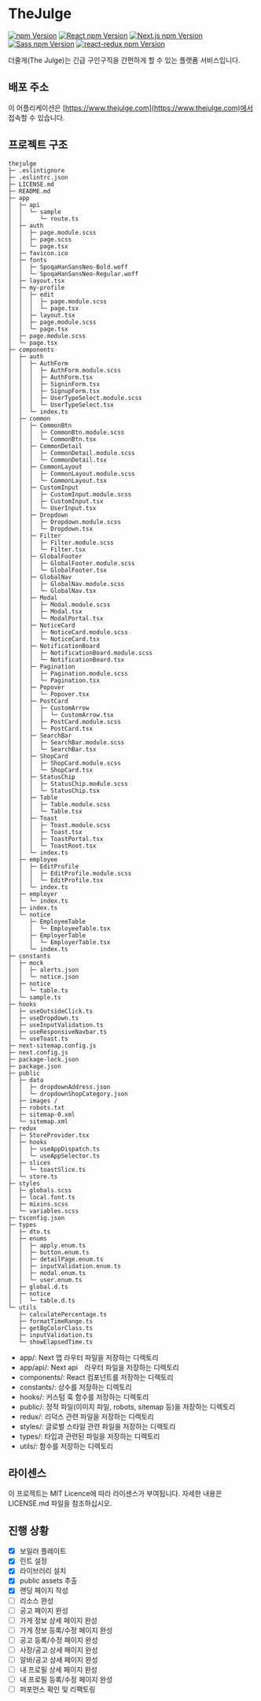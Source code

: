 # TheJulge

<div>
  <a href="https://www.npmjs.com/package/npm"><img alt="npm Version" src="https://img.shields.io/badge/npm@latest-v9.6.6-CB3837?&logo=npm&logoColor=CB3837"></a>
  <a href="https://www.npmjs.com/package/react"><img alt="React npm Version" src="https://img.shields.io/badge/React-v18.2.0-61DAFB?logo=React&logoColor=61DAFB"></a>
  <a href="https://www.npmjs.com/package/next"><img alt="Next.js npm Version" src="https://img.shields.io/badge/Next.js-v13.4.7-000000?logo=Next.js&logoColor=000000"></a>
  <a href="https://www.npmjs.com/package/sass"><img alt="Sass npm Version" src="https://img.shields.io/badge/Sass-v1.63.6-CC6699?logo=sass&logoColor=CC6699"></a>
  <a href="https://www.npmjs.com/package/react-redux"><img alt="react-redux npm Version" src="https://img.shields.io/badge/react_redux-v8.1.1-764ABC?logo=redux&logoColor=764ABC"></a>
</div>

더줄게(The Julge)는 긴급 구인구직을 간편하게 할 수 있는 플랫폼 서비스입니다.

## 배포 주소

이 어플리케이션은 [https://www.thejulge.com](https://www.thejulge.com)에서 접속할 수 있습니다.

## 프로젝트 구조

```
thejulge
├─ .eslintignore
├─ .eslintrc.json
├─ LICENSE.md
├─ README.md
├─ app
│  ├─ api
│  │  └─ sample
│  │     └─ route.ts
│  ├─ auth
│  │  ├─ page.module.scss
│  │  ├─ page.scss
│  │  └─ page.tsx
│  ├─ favicon.ico
│  ├─ fonts
│  │  ├─ SpoqaHanSansNeo-Bold.woff
│  │  └─ SpoqaHanSansNeo-Regular.woff
│  ├─ layout.tsx
│  ├─ my-profile
│  │  ├─ edit
│  │  │  ├─ page.module.scss
│  │  │  └─ page.tsx
│  │  ├─ layout.tsx
│  │  ├─ page.module.scss
│  │  └─ page.tsx
│  ├─ page.module.scss
│  └─ page.tsx
├─ components
│  ├─ auth
│  │  ├─ AuthForm
│  │  │  ├─ AuthForm.module.scss
│  │  │  ├─ AuthForm.tsx
│  │  │  ├─ SigninForm.tsx
│  │  │  ├─ SignupForm.tsx
│  │  │  ├─ UserTypeSelect.module.scss
│  │  │  └─ UserTypeSelect.tsx
│  │  └─ index.ts
│  ├─ common
│  │  ├─ CommonBtn
│  │  │  ├─ CommonBtn.module.scss
│  │  │  └─ CommonBtn.tsx
│  │  ├─ CommonDetail
│  │  │  ├─ CommonDetail.module.scss
│  │  │  └─ CommonDetail.tsx
│  │  ├─ CommonLayout
│  │  │  ├─ CommonLayout.module.scss
│  │  │  └─ CommonLayout.tsx
│  │  ├─ CustomInput
│  │  │  ├─ CustomInput.module.scss
│  │  │  ├─ CustomInput.tsx
│  │  │  └─ UserInput.tsx
│  │  ├─ Dropdown
│  │  │  ├─ Dropdown.module.scss
│  │  │  └─ Dropdown.tsx
│  │  ├─ Filter
│  │  │  ├─ Filter.module.scss
│  │  │  └─ Filter.tsx
│  │  ├─ GlobalFooter
│  │  │  ├─ GlobalFooter.module.scss
│  │  │  └─ GlobalFooter.tsx
│  │  ├─ GlobalNav
│  │  │  ├─ GlobalNav.module.scss
│  │  │  └─ GlobalNav.tsx
│  │  ├─ Modal
│  │  │  ├─ Modal.module.scss
│  │  │  ├─ Modal.tsx
│  │  │  └─ ModalPortal.tsx
│  │  ├─ NoticeCard
│  │  │  ├─ NoticeCard.module.scss
│  │  │  └─ NoticeCard.tsx
│  │  ├─ NotificationBoard
│  │  │  ├─ NotificationBoard.module.scss
│  │  │  └─ NotificationBoard.tsx
│  │  ├─ Pagination
│  │  │  ├─ Pagination.module.scss
│  │  │  └─ Pagination.tsx
│  │  ├─ Popover
│  │  │  └─ Popover.tsx
│  │  ├─ PostCard
│  │  │  ├─ CustomArrow
│  │  │  │  └─ CustomArrow.tsx
│  │  │  ├─ PostCard.module.scss
│  │  │  └─ PostCard.tsx
│  │  ├─ SearchBar
│  │  │  ├─ SearchBar.module.scss
│  │  │  └─ SearchBar.tsx
│  │  ├─ ShopCard
│  │  │  ├─ ShopCard.module.scss
│  │  │  └─ ShopCard.tsx
│  │  ├─ StatusChip
│  │  │  ├─ StatusChip.module.scss
│  │  │  └─ StatusChip.tsx
│  │  ├─ Table
│  │  │  ├─ Table.module.scss
│  │  │  └─ Table.tsx
│  │  ├─ Toast
│  │  │  ├─ Toast.module.scss
│  │  │  ├─ Toast.tsx
│  │  │  ├─ ToastPortal.tsx
│  │  │  └─ ToastRoot.tsx
│  │  └─ index.ts
│  ├─ employee
│  │  ├─ EditProfile
│  │  │  ├─ EditProfile.module.scss
│  │  │  └─ EditProfile.tsx
│  │  └─ index.ts
│  ├─ employer
│  │  └─ index.ts
│  ├─ index.ts
│  └─ notice
│     ├─ EmployeeTable
│     │  └─ EmployeeTable.tsx
│     ├─ EmployerTable
│     │  └─ EmployerTable.tsx
│     └─ index.ts
├─ constants
│  ├─ mock
│  │  ├─ alerts.json
│  │  └─ notice.json
│  ├─ notice
│  │  └─ table.ts
│  └─ sample.ts
├─ hooks
│  ├─ useOutsideClick.ts
│  ├─ useDropdown.ts
│  ├─ useInputValidation.ts
│  ├─ useResponsiveNavbar.ts
│  └─ useToast.ts
├─ next-sitemap.config.js
├─ next.config.js
├─ package-lock.json
├─ package.json
├─ public
│  ├─ data
│  │  ├─ dropdownAddress.json
│  │  └─ dropdownShopCategory.json
│  ├─ images /
│  ├─ robots.txt
│  ├─ sitemap-0.xml
│  └─ sitemap.xml
├─ redux
│  ├─ StoreProvider.tsx
│  ├─ hooks
│  │  ├─ useAppDispatch.ts
│  │  └─ useAppSelector.ts
│  ├─ slices
│  │  └─ toastSlice.ts
│  └─ store.ts
├─ styles
│  ├─ globals.scss
│  ├─ local.font.ts
│  ├─ mixins.scss
│  └─ variables.scss
├─ tsconfig.json
├─ types
│  ├─ dto.ts
│  ├─ enums
│  │  ├─ apply.enum.ts
│  │  ├─ button.enum.ts
│  │  ├─ detailPage.enum.ts
│  │  ├─ inputValidation.enum.ts
│  │  ├─ modal.enum.ts
│  │  └─ user.enum.ts
│  ├─ global.d.ts
│  ├─ notice
│  │  └─ table.d.ts
└─ utils
   ├─ calculatePercentage.ts
   ├─ formatTimeRange.ts
   ├─ getBgColorClass.ts
   ├─ inputValidation.ts
   └─ showElapsedTime.ts

```

- app/: Next 앱 라우터 파일을 저장하는 디렉토리
- app/api/: Next api　라우터 파일을 저장하는 디렉토리
- components/: React 컴포넌트를 저장하는 디렉토리
- constants/: 상수를 저장하는 디렉토리
- hooks/: 커스텀 훅 함수를 저장하는 디렉토리
- public/: 정적 파일(이미지 파일, robots, sitemap 등)을 저장하는 디렉토리
- redux/: 리덕스 관련 파일을 저장하는 디렉토리
- styles/: 글로벌 스타일 관련 파일을 저장하는 디렉토리 
- types/: 타입과 관련된 파일을 저장하는 디렉토리
- utils/: 함수를 저장하는 디렉토리

## 라이센스

이 프로젝트는 MIT Licence에 따라 라이센스가 부여됩니다. 자세한 내용은 LICENSE.md 파일을 참조하십시오.

## 진행 상황

- [x] 보일러 플레이트
- [x] 린트 설정
- [x] 라이브러리 설치
- [x] public assets 추출
- [x] 랜딩 페이지 작성
- [ ] 리소스 완성
- [ ] 공고 페이지 완성
- [ ] 가게 정보 상세 페이지 완성
- [ ] 가게 정보 등록/수정 페이지 완성
- [ ] 공고 등록/수정 페이지 완성
- [ ] 사장/공고 상세 페이지 완성
- [ ] 알바/공고 상세 페이지 완성
- [ ] 내 프로필 상세 페이지 완성
- [ ] 내 프로필 등록/수정 페이지 완성
- [ ] 퍼포먼스 확인 및 리팩토링
